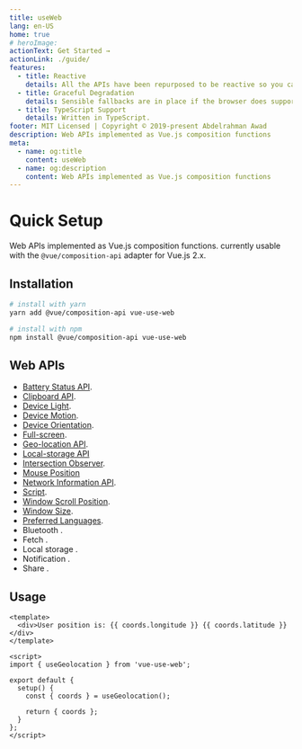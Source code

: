 ```yaml
---
title: useWeb
lang: en-US
home: true
# heroImage:
actionText: Get Started →
actionLink: ./guide/
features:
  - title: Reactive
    details: All the APIs have been repurposed to be reactive so you can use them directly in your components.
  - title: Graceful Degradation
    details: Sensible fallbacks are in place if the browser does support an API or the user doesn't give the permission.
  - title: TypeScript Support
    details: Written in TypeScript.
footer: MIT Licensed | Copyright © 2019-present Abdelrahman Awad
description: Web APIs implemented as Vue.js composition functions
meta:
  - name: og:title
    content: useWeb
  - name: og:description
    content: Web APIs implemented as Vue.js composition functions
---
```


# Quick Setup

Web APIs implemented as Vue.js composition functions. currently usable with the `@vue/composition-api` adapter for Vue.js 2.x.

## Installation

```bash
# install with yarn
yarn add @vue/composition-api vue-use-web

# install with npm
npm install @vue/composition-api vue-use-web
```

## Web APIs

- [Battery Status API](./guide/battery.md).
- [Clipboard API](./guide/clipboard.md).
- [Device Light](./guide/device-light.md).
- [Device Motion](./guide/device-motion.md).
- [Device Orientation](./guide/device-orientation.md).
- [Full-screen](./guide/fullscreen.md).
- [Geo-location API](./guide/geolocation.md).
- [Local-storage API](./guide/local-storage.md)
- [Intersection Observer](./guide/intersection-observer.md).
- [Mouse Position](./guide/mouse-position.md)
- [Network Information API](./guide/network.md).
- [Script](./guide/script.md).
- [Window Scroll Position](./guide/scroll-position.md).
- [Window Size](./guide/window-size.md).
- [Preferred Languages](./guide/preferred-languages.md).
- Bluetooth <Badge text="WIP" type="warn" />.
- Fetch <Badge text="WIP" type="warn" />.
- Local storage <Badge text="WIP" type="warn" />.
- Notification <Badge text="WIP" type="warn" />.
- Share <Badge text="WIP" type="warn" />.

## Usage

```vue
<template>
  <div>User position is: {{ coords.longitude }} {{ coords.latitude }}</div>
</template>

<script>
import { useGeolocation } from 'vue-use-web';

export default {
  setup() {
    const { coords } = useGeolocation();

    return { coords };
  }
};
</script>
```

<!-- TODO: Insert geolocation example -->
